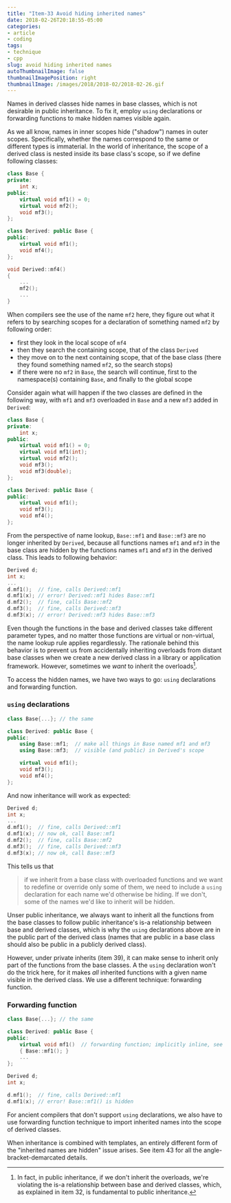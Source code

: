```yaml
---
title: "Item-33 Avoid hiding inherited names"
date: 2018-02-26T20:18:55-05:00
categories:
- article
- coding
tags:
- technique
- cpp
slug: avoid hiding inherited names
autoThumbnailImage: false
thumbnailImagePosition: right
thumbnailImage: /images/2018/2018-02/2018-02-26.gif
---
```


Names in derived classes hide names in base classes, which is not desirable in public inheritance. To fix it, employ `using` declarations or forwarding functions to make hidden names visible again.
<!--more-->

As we all know, names in inner scopes hide ("shadow") names in outer scopes. Specifically, whether the names correspond to the same or different types is immaterial. In the world of inheritance, the scope of a derived class is nested inside its base class's scope, so if we define following classes:

```cpp
class Base {
private:
    int x;
public:
    virtual void mf1() = 0;
    virtual void mf2();
    void mf3();
};
```

```cpp
class Derived: public Base {
public:
    virtual void mf1();
    void mf4();
};

void Derived::mf4()
{
    ...
    mf2();
    ...
}
```

When compilers see the use of the name `mf2` here, they figure out what it refers to by searching scopes for a declaration of something named `mf2` by following order:

* first they look in the local scope of `mf4`
* then they search the containing scope, that of the class `Derived`
* they move on to the next containing scope, that of the base class (there they found something named `mf2`, so the search stops)
* if there were no `mf2` in `Base`, the search will continue, first to the namespace(s) containing `Base`, and finally to the global scope

Consider again what will happen if the two classes are defined in the following way, with `mf1` and `mf3` overloaded in `Base` and a new `mf3` added in `Derived`:

```cpp
class Base {
private:
    int x;
public:
    virtual void mf1() = 0;
    virtual void mf1(int);
    virtual void mf2();
    void mf3();
    void mf3(double);
};
```

```cpp
class Derived: public Base {
public:
    virtual void mf1();
    void mf3();
    void mf4();
};
```

From the perspective of name lookup, `Base::mf1` and `Base::mf3` are no longer inherited by `Derived`, because all functions names `mf1` and `mf3` in the base class are hidden by the functions names `mf1` and `mf3` in the derived class. This leads to following behavior:

```cpp
Derived d;
int x;
...
d.mf1();  // fine, calls Derived::mf1
d.mf1(x); // error! Derived::mf1 hides Base::mf1
d.mf2();  // fine, calls Base::mf2
d.mf3();  // fine, calls Derived::mf3
d.mf3(x); // error! Derived::mf3 hides Base::mf3
```

Even though the functions in the base and derived classes take different parameter types, and no matter those functions are virtual or non-virtual, the name lookup rule applies regardlessly. The rationale behind this behavior is to prevent us from accidentally inheriting overloads from distant base classes when we create a new derived class in a library or application framework. However, sometimes we _want_ to inherit the overloads[^1].

To access the hidden names, we have two ways to go: `using` declarations and forwarding function.

### `using` declarations

```cpp
class Base{...}; // the same

class Derived: public Base {
public:
    using Base::mf1;  // make all things in Base named mf1 and mf3 
    using Base::mf3;  // visible (and public) in Derived's scope

    virtual void mf1();
    void mf3();
    void mf4();
};
```

And now inheritance will work as expected:

```cpp
Derived d;
int x;
...
d.mf1();  // fine, calls Derived::mf1
d.mf1(x); // now ok, call Base::mf1
d.mf2();  // fine, calls Base::mf2
d.mf3();  // fine, calls Derived::mf3
d.mf3(x); // now ok, call Base::mf3
```

This tells us that

> if we inherit from a base class with overloaded functions and we want to redefine or override only some of them, we need to include a `using` declaration for each name we'd otherwise be hiding. If we don't, some of the names we'd like to inherit will be hidden.

Unser public inheritance, we always want to inherit all the functions from the base classes to follow public inheritance's is-a relationship between base and derived classes, which is why the `using` declarations above are in the public part of the derived class (names that are public in a base class should also be public in a publicly derived class).

However, under private inherits (item 39), it can make sense to inherit only part of the functions from the base classes. A the `using` declaration won't do the trick here, for it makes _all_ inherited functions with a given name visible in the derived class. We use a different technique: forwarding function.

### Forwarding function

```cpp
class Base{...}; // the same

class Derived: public Base {
public:
    virtual void mf1()  // forwarding function; implicitly inline, see item 30
    { Base::mf1(); } 
    ...
};
```

```cpp
Derived d;
int x;

d.mf1();  // fine, calls Derived::mf1
d.mf1(x); // error! Base::mf1() is hidden
```

For ancient compilers that don't support `using` declarations, we also have to use forwarding function technique to import inherited names into the scope of derived classes.

When inheritance is combined with templates, an entirely different form of the "inherited names are hidden" issue arises. See item 43 for all the angle-bracket-demarcated details.


[^1]: In fact, in public inheritance, if we don't inherit the overloads, we're violating the is-a relationship between base and derived classes, which, as explained in item 32, is fundamental to public inheritance.
